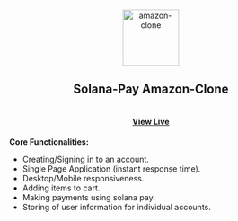 <a name="readme-top"></a>
<!-- PROJECT LOGO -->
<br />
<div align="center">
  <a href="https://github.com/ramachandrareddy352/solana-pay-amazon-clone">
    <img src="https://user-images.githubusercontent.com/102174805/187028856-d3ad3cb1-4006-4dfb-9704-4a2e10a56195.png" alt="amazon-clone" width="100">
  </a>

  <h2 align="center">Solana-Pay Amazon-Clone</h2>

  <h4 align="center">  
    <br />
    <a href="[https://clone-f50ae.web.app/](https://amazon-solana-pay.netlify.app/)" target="_blank">View Live</a>
  </h4>
</div>

**Core Functionalities:**
* Creating/Signing in to an account.
* Single Page Application (instant response time).
* Desktop/Mobile responsiveness.
* Adding items to cart.
* Making payments using solana pay.
* Storing of user information for individual accounts.
